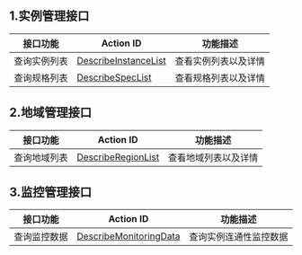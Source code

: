 ## 1.实例管理接口
| 接口功能 | Action ID | 功能描述 | 
|---------|---------|---------|
| 查询实例列表 | [DescribeInstanceList](/doc/api/449/6878) | 查看实例列表以及详情 |
| 查询规格列表 | [DescribeSpecList](/doc/api/449/6878) | 查看规格列表以及详情 |

## 2.地域管理接口
| 接口功能 | Action ID | 功能描述 | 
|---------|---------|---------|
| 查询地域列表 | [DescribeRegionList](/doc/api/449/6878) | 查看地域列表以及详情 |

## 3.监控管理接口
| 接口功能 | Action ID | 功能描述 | 
|---------|---------|---------|
| 查询监控数据 | [DescribeMonitoringData](/doc/api/449/6878) | 查询实例连通性监控数据 |

